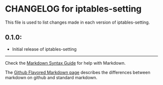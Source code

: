 # CHANGELOG for iptables-setting

This file is used to list changes made in each version of iptables-setting.

## 0.1.0:

* Initial release of iptables-setting

- - -
Check the [Markdown Syntax Guide](http://daringfireball.net/projects/markdown/syntax) for help with Markdown.

The [Github Flavored Markdown page](http://github.github.com/github-flavored-markdown/) describes the differences between markdown on github and standard markdown.
